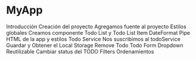 # MyApp

 Introducción
 Creación del proyecto
Agregamos fuente al proyecto
 Estilos globales
Creamos componente Todo List y Todo List Item
 DateFormat Pipe
 HTML de la app y estilos
Todo Service
Nos suscribimos al todoService
 Guardar y Obtener el Local Storage
 Remove Todo
 Todo Form
Dropdown Reutilizable
 Cambiar status del TODO
 Filters
 Ordenamientos